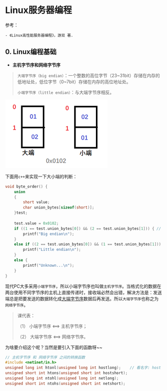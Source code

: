 # Linux服务器编程

参考：

	- 《Linux高性能服务器编程》，游双 著.

## 0. Linux编程基础

- **主机字节序和网络字节序**

> `大端字节序（big endian）`：一个整数的高位字节（23~31bit）存储在内存的低地址处，低位字节（0~7bit）存储在内存的高位地址处。
>
> `小端字节序（little endian）`：与大端字节序相反。

![大小端](.\img\大小端.png)

下面用`c++`来实现一下大小端的判断：

```c++
void byte_order() {
	union
	{
		short value;
		char union_bytes[sizeof(short)];
	}test;

	test.value = 0x0102;
	if ((1 == test.union_bytes[0]) && (2 == test.union_bytes[1])) { // 对应上图左边
		printf("Big endian\n");
	}
	else if ((2 == test.union_bytes[0]) && (1 == test.union_bytes[1])) { // 对应上图右边
		printf("Little endian\n");
	}
	else {
		printf("Unknown...\n");
	}
}
```

现代PC大多采用`小端字节序`，所以小端字节序也叫做`主机字节序`。当格式化的数据在两台使用不同字节序的主机上直接传递时，接收端必然会出错，解决方法是：发送端总是把要发送的数据转化成<u>大端字节序</u>数据后再发送。所以`大端字节序`也称之为`网络字节序`。

> 课代表：
>
> （1） 小端字节序 <==> 主机字节序；
>
> （2） 大端字节序 <==> 网络字节序。

为啥要介绍这个呢？当然是要引入下面的函数呀~~

```c++
// 主机字节序 和 网络字节序 之间的转换函数
#include <netinet/in.h>
unsigned long int htonl(unsigned long int hostlong);	// 看名字: host to network long
unsigned short int htons(unsigned short int hostshort);
unsigned long int ntohl(unsigned long int netlong);
unsigned short int ntohs(unsigned short int netshort);
```

